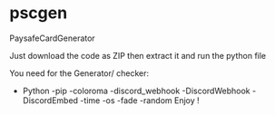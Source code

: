 # pscgen
PaysafeCardGenerator


Just download the code as ZIP then extract it and run the python file











You need for the Generator/ checker:
- Python 
-pip 
-coloroma 
-discord_webhook 
-DiscordWebhook 
-DiscordEmbed 
-time 
-os 
-fade 
-random 
Enjoy !
